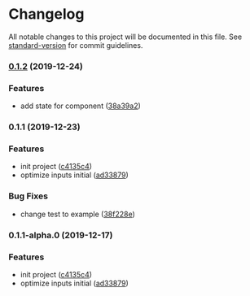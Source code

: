 # Changelog

All notable changes to this project will be documented in this file. See [standard-version](https://github.com/conventional-changelog/standard-version) for commit guidelines.

### [0.1.2](https://github.com/serverless-components/tencent-flask/compare/v0.1.1...v0.1.2) (2019-12-24)


### Features

* add state for component ([38a39a2](https://github.com/serverless-components/tencent-flask/commit/38a39a29e044a196971ca276579d63d0d1565eaa))

### 0.1.1 (2019-12-23)


### Features

* init project ([c4135c4](https://github.com/serverless-components/tencent-flask/commit/c4135c41512d68203eca2aedd63b4be5f8960e84))
* optimize inputs initial ([ad33879](https://github.com/serverless-components/tencent-flask/commit/ad33879fb81f15815789f70980857143d7427389))


### Bug Fixes

* change test to example ([38f228e](https://github.com/serverless-components/tencent-flask/commit/38f228e7578c30f0e609955204944c0118a811c2))

### 0.1.1-alpha.0 (2019-12-17)


### Features

* init project ([c4135c4](https://github.com/serverless-tencent/tencent-flask/commit/c4135c41512d68203eca2aedd63b4be5f8960e84))
* optimize inputs initial ([ad33879](https://github.com/serverless-tencent/tencent-flask/commit/ad33879fb81f15815789f70980857143d7427389))
